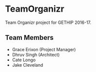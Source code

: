 # TeamOrganizr
Team Organizr project for GETHIP 2016-17.

## Team Members
- Grace Erixon (Project Manager)
- Dhruv Singh (Architect)
- Cate Longo
- Jake Cleveland
